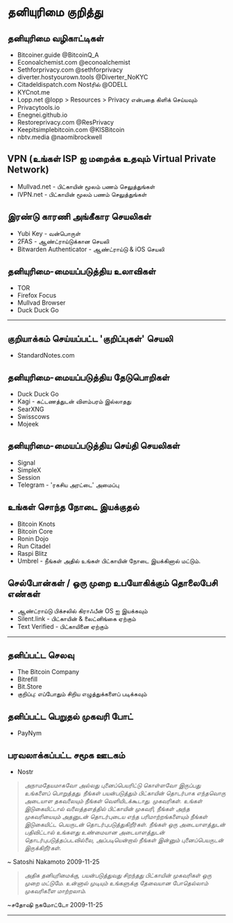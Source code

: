 # தனியுரிமை குறித்து
## தனியுரிமை வழிகாட்டிகள்
* Bitcoiner.guide @BitcoinQ_A
* Econoalchemist.com @econoalchemist
* Sethforprivacy.com @sethforprivacy
* diverter.hostyourown.tools @Diverter_NoKYC
* Citadeldispatch.com Nostரில் @ODELL
* KYCnot.me
* Lopp.net @lopp > Resources > Privacy என்பதை கிளிக் செய்யவும்
* Privacytools.io
* Enegnei.github.io
* Restoreprivacy.com @ResPrivacy
* Keepitsimplebitcoin.com @KISBitcoin
* nbtv.media @naomibrockwell

## VPN (உங்கள் ISP ஐ மறைக்க உதவும் Virtual Private Network)
* Mullvad.net - பிட்காயின் மூலம் பணம் செலுத்துங்கள்
* IVPN.net - பிட்காயின் மூலம் பணம் செலுத்துங்கள்

## இரண்டு காரணி அங்கீகார செயலிகள்
* Yubi Key - வன்பொருள்
* 2FAS - ஆண்ட்ராய்டுக்கான செயலி
* Bitwarden Authenticator - ஆண்ட்ராய்டு & iOS செயலி

## தனியுரிமை-மையப்படுத்திய உலாவிகள்
* TOR
* Firefox Focus
* Mullvad Browser
* Duck Duck Go
---
## குறியாக்கம் செய்யப்பட்ட 'குறிப்புகள்' செயலி
* StandardNotes.com
## தனியுரிமை-மையப்படுத்திய தேடுபொறிகள்
* Duck Duck Go
* Kagi - கட்டணத்துடன் விளம்பரம் இல்லாதது
* SearXNG
* Swisscows
* Mojeek

## தனியுரிமை-மையப்படுத்திய செய்தி செயலிகள்
* Signal
* SimpleX
* Session
* Telegram - 'ரகசிய அரட்டை' அமைப்பு
## உங்கள் சொந்த நோடை இயக்குதல்
* Bitcoin Knots
* Bitcoin Core
* Ronin Dojo
* Run Citadel
* Raspi Blitz
* Umbrel - நீங்கள் அதில் உங்கள் பிட்காயின் நோடை இயக்கினால் மட்டும்.
## செல்போன்கள் / ஒரு முறை உபயோகிக்கும் தொலைபேசி எண்கள்
* ஆண்ட்ராய்டு பிக்சலில் கிராஃபீன் OS ஐ இயக்கவும்
* Silent.link - பிட்காயின் & லைட்னிங்கை ஏற்கும்
* Text Verified - பிட்காயினை ஏற்கும்

---

## தனிப்பட்ட செலவு
* The Bitcoin Company
* Bitrefill
* Bit.Store
* குறிப்பு: எப்போதும் சிறிய எழுத்துக்களைப் படிக்கவும்
## தனிப்பட்ட பெறுதல் முகவரி போட்
* PayNym
## பரவலாக்கப்பட்ட சமூக ஊடகம்
* Nostr

>*அநாமதேயமாகவோ அல்லது
புனைப்பெயரிட்டு கொள்ளவோ இருப்பது உங்களைப் பொறுத்தது.
நீங்கள் பயன்படுத்தும் பிட்காயின் தொடர்பாக எந்தவொரு அடையாள தகவலையும் நீங்கள் வெளியிடக்கூடாது.
முகவரிகள். உங்கள் இடுகையிட்டால்
வலைத்தளத்தில் பிட்காயின் முகவரி, நீங்கள்
அந்த முகவரியையும் அதனுடன் தொடர்புடைய எந்த பரிமாற்றங்களையும் நீங்கள் இடுகையிட்ட பெயருடன் தொடர்புபடுத்துகிறீர்கள்.
நீங்கள் ஒரு அடையாளத்துடன் பதிவிட்டால்
உங்களது உண்மையான அடையாளத்துடன் தொடர்புபடுத்தப்படவில்லை,
அப்படியென்றால் நீங்கள் இன்னும் புனைப்பெயருடன் இருக்கிறீர்கள்.*

~ Satoshi Nakamoto 2009-11-25

>*அதிக தனியுரிமைக்கு, பயன்படுத்துவது சிறந்தது
பிட்காயின் முகவரிகள் ஒரு முறை மட்டுமே. உன்னால் முடியும்
உங்களுக்கு தேவையான போதெல்லாம் முகவரிகளை மாற்றலாம்.*

~சதோஷி நகமோட்டோ 2009-11-25

---

